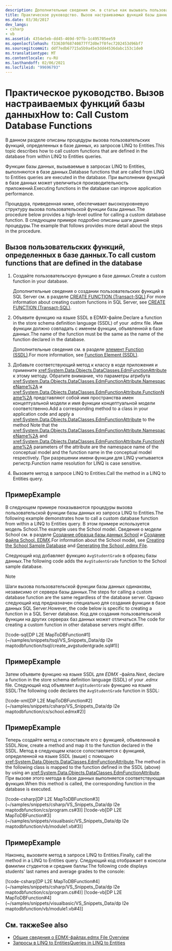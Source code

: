 ```yaml
---
description: Дополнительные сведения см. в статье как вызывать пользовательские функции базы данных.
title: Практическое руководство. Вызов настраиваемых функций базы данных
ms.date: 03/30/2017
dev_langs:
- csharp
- vb
ms.assetid: 4354e5eb-dd45-469d-97fb-1c495705ee59
ms.openlocfilehash: f33630f68740877ff2d0e7f0fec7202453d96bf7
ms.sourcegitcommit: ddf7edb67715a5b9a45e3dd44536dabc153c1de0
ms.translationtype: MT
ms.contentlocale: ru-RU
ms.lasthandoff: 02/06/2021
ms.locfileid: "99696793"
---
```

# <a name="how-to-call-custom-database-functions"></a><span data-ttu-id="4537b-103">Практическое руководство. Вызов настраиваемых функций базы данных</span><span class="sxs-lookup"><span data-stu-id="4537b-103">How to: Call Custom Database Functions</span></span>

<span data-ttu-id="4537b-104">В данном разделе описаны процедуры вызова пользовательских функций, определенных в базе данных, из запросов LINQ to Entities.</span><span class="sxs-lookup"><span data-stu-id="4537b-104">This topic describes how to call custom functions that are defined in the database from within LINQ to Entities queries.</span></span>

<span data-ttu-id="4537b-105">Функции базы данных, вызываемые в запросах LINQ to Entities, выполняются в базе данных.</span><span class="sxs-lookup"><span data-stu-id="4537b-105">Database functions that are called from LINQ to Entities queries are executed in the database.</span></span> <span data-ttu-id="4537b-106">При выполнении функций в базе данных может увеличиться производительность приложений.</span><span class="sxs-lookup"><span data-stu-id="4537b-106">Executing functions in the database can improve application performance.</span></span>

<span data-ttu-id="4537b-107">Процедура, приведенная ниже, обеспечивает высокоуровневую структуру вызова пользовательской функции базы данных.</span><span class="sxs-lookup"><span data-stu-id="4537b-107">The procedure below provides a high-level outline for calling a custom database function.</span></span> <span data-ttu-id="4537b-108">В следующем примере подробно описаны шаги данной процедуры.</span><span class="sxs-lookup"><span data-stu-id="4537b-108">The example that follows provides more detail about the steps in the procedure.</span></span>

## <a name="to-call-custom-functions-that-are-defined-in-the-database"></a><span data-ttu-id="4537b-109">Вызов пользовательских функций, определенных в базе данных.</span><span class="sxs-lookup"><span data-stu-id="4537b-109">To call custom functions that are defined in the database</span></span>

1. <span data-ttu-id="4537b-110">Создайте пользовательскую функцию в базе данных.</span><span class="sxs-lookup"><span data-stu-id="4537b-110">Create a custom function in your database.</span></span>

     <span data-ttu-id="4537b-111">Дополнительные сведения о создании пользовательских функций в SQL Server см. в разделе [CREATE FUNCTION (Transact-SQL)](/sql/t-sql/statements/create-function-transact-sql).</span><span class="sxs-lookup"><span data-stu-id="4537b-111">For more information about creating custom functions in SQL Server, see [CREATE FUNCTION (Transact-SQL)](/sql/t-sql/statements/create-function-transact-sql).</span></span>

2. <span data-ttu-id="4537b-112">Объявите функцию на языке SSDL в EDMX-файле.</span><span class="sxs-lookup"><span data-stu-id="4537b-112">Declare a function in the store schema definition language (SSDL) of your .edmx file.</span></span> <span data-ttu-id="4537b-113">Имя функции должно совпадать с именем функции, объявленной в базе данных.</span><span class="sxs-lookup"><span data-stu-id="4537b-113">The name of the function must be the same as the name of the function declared in the database.</span></span>

     <span data-ttu-id="4537b-114">Дополнительные сведения см. в разделе [элемент Function (SSDL)](/ef/ef6/modeling/designer/advanced/edmx/ssdl-spec#function-element-ssdl).</span><span class="sxs-lookup"><span data-stu-id="4537b-114">For more information, see [Function Element (SSDL)](/ef/ef6/modeling/designer/advanced/edmx/ssdl-spec#function-element-ssdl).</span></span>

3. <span data-ttu-id="4537b-115">Добавьте соответствующий метод к классу в коде приложения и примените <xref:System.Data.Objects.DataClasses.EdmFunctionAttribute> к этому методу. Обратите внимание, что параметры атрибута <xref:System.Data.Objects.DataClasses.EdmFunctionAttribute.NamespaceName%2A> и <xref:System.Data.Objects.DataClasses.EdmFunctionAttribute.FunctionName%2A> представляют собой имя пространства имен концептуальной модели и имя функции концептуальной модели соответственно.</span><span class="sxs-lookup"><span data-stu-id="4537b-115">Add a corresponding method to a class in your application code and apply a <xref:System.Data.Objects.DataClasses.EdmFunctionAttribute> to the method Note that the <xref:System.Data.Objects.DataClasses.EdmFunctionAttribute.NamespaceName%2A> and <xref:System.Data.Objects.DataClasses.EdmFunctionAttribute.FunctionName%2A> parameters of the attribute are the namespace name of the conceptual model and the function name in the conceptual model respectively.</span></span> <span data-ttu-id="4537b-116">При разрешении имени функции для LINQ учитывается регистр.</span><span class="sxs-lookup"><span data-stu-id="4537b-116">Function name resolution for LINQ is case sensitive.</span></span>

4. <span data-ttu-id="4537b-117">Вызовите метод в запросе LINQ to Entities.</span><span class="sxs-lookup"><span data-stu-id="4537b-117">Call the method in a LINQ to Entities query.</span></span>  

## <a name="example"></a><span data-ttu-id="4537b-118">Пример</span><span class="sxs-lookup"><span data-stu-id="4537b-118">Example</span></span>

<span data-ttu-id="4537b-119">В следующем примере показываются процедуры вызова пользовательской функции базы данных из запроса LINQ to Entities.</span><span class="sxs-lookup"><span data-stu-id="4537b-119">The following example demonstrates how to call a custom database function from within a LINQ to Entities query.</span></span> <span data-ttu-id="4537b-120">В этом примере используется модель School.</span><span class="sxs-lookup"><span data-stu-id="4537b-120">The example uses the School model.</span></span> <span data-ttu-id="4537b-121">Сведения о модели School см. в разделе [Создание образца базы данных School](/previous-versions/dotnet/netframework-4.0/bb399731(v=vs.100)) и [Создание файла School. EDMX](/previous-versions/dotnet/netframework-4.0/bb399739(v=vs.100)).</span><span class="sxs-lookup"><span data-stu-id="4537b-121">For information about the School model, see [Creating the School Sample Database](/previous-versions/dotnet/netframework-4.0/bb399731(v=vs.100)) and [Generating the School .edmx File](/previous-versions/dotnet/netframework-4.0/bb399739(v=vs.100)).</span></span>

<span data-ttu-id="4537b-122">Следующий код добавляет функцию `AvgStudentGrade` в образец базы данных.</span><span class="sxs-lookup"><span data-stu-id="4537b-122">The following code adds the `AvgStudentGrade` function to the School sample database.</span></span>

> [!NOTE]
> <span data-ttu-id="4537b-123">Шаги вызова пользовательской функции базы данных одинаковы, независимо от сервера базы данных.</span><span class="sxs-lookup"><span data-stu-id="4537b-123">The steps for calling a custom database function are the same regardless of the database server.</span></span> <span data-ttu-id="4537b-124">Однако следующий код предназначен специально для создания функции в базе данных SQL Server.</span><span class="sxs-lookup"><span data-stu-id="4537b-124">However, the code below is specific to creating a function in a SQL Server database.</span></span> <span data-ttu-id="4537b-125">Код для создания пользовательской функции на других серверах баз данных может отличаться.</span><span class="sxs-lookup"><span data-stu-id="4537b-125">The code for creating a custom function in other database servers might differ.</span></span>

[!code-sql[DP L2E MapToDBFunction#1](~/samples/snippets/tsql/VS_Snippets_Data/dp l2e maptodbfunction/tsql/create_avgstudentgrade.sql#1)]

## <a name="example"></a><span data-ttu-id="4537b-126">Пример</span><span class="sxs-lookup"><span data-stu-id="4537b-126">Example</span></span>

<span data-ttu-id="4537b-127">Затем объявите функцию на языке SSDL для *EDMX* -файла.</span><span class="sxs-lookup"><span data-stu-id="4537b-127">Next, declare a function in the store schema definition language (SSDL) of your *.edmx* file.</span></span> <span data-ttu-id="4537b-128">Следующий код объявляет `AvgStudentGrade` функцию на языке SSDL:</span><span class="sxs-lookup"><span data-stu-id="4537b-128">The following code declares the `AvgStudentGrade` function in SSDL:</span></span>

[!code-xml[DP L2E MapToDBFunction#2](~/samples/snippets/csharp/VS_Snippets_Data/dp l2e maptodbfunction/cs/school.edmx#2)]

## <a name="example"></a><span data-ttu-id="4537b-129">Пример</span><span class="sxs-lookup"><span data-stu-id="4537b-129">Example</span></span>

<span data-ttu-id="4537b-130">Теперь создайте метод и сопоставьте его с функцией, объявленной в SSDL.</span><span class="sxs-lookup"><span data-stu-id="4537b-130">Now, create a method and map it to the function declared in the SSDL.</span></span> <span data-ttu-id="4537b-131">Метод в следующем классе сопоставляется с функцией, определенной на языке SSDL (выше) с помощью <xref:System.Data.Objects.DataClasses.EdmFunctionAttribute>.</span><span class="sxs-lookup"><span data-stu-id="4537b-131">The method in the following class is mapped to the function defined in the SSDL (above) by using an <xref:System.Data.Objects.DataClasses.EdmFunctionAttribute>.</span></span> <span data-ttu-id="4537b-132">При вызове этого метода в базе данных выполняется соответствующая функция.</span><span class="sxs-lookup"><span data-stu-id="4537b-132">When this method is called, the corresponding function in the database is executed.</span></span>

[!code-csharp[DP L2E MapToDBFunction#3](~/samples/snippets/csharp/VS_Snippets_Data/dp l2e maptodbfunction/cs/program.cs#3)]
[!code-vb[DP L2E MapToDBFunction#3](~/samples/snippets/visualbasic/VS_Snippets_Data/dp l2e maptodbfunction/vb/module1.vb#3)]

## <a name="example"></a><span data-ttu-id="4537b-133">Пример</span><span class="sxs-lookup"><span data-stu-id="4537b-133">Example</span></span>

<span data-ttu-id="4537b-134">Наконец, вызовите метод в запросе LINQ to Entities.</span><span class="sxs-lookup"><span data-stu-id="4537b-134">Finally, call the method in a LINQ to Entities query.</span></span> <span data-ttu-id="4537b-135">Следующий код отображает в консоли фамилии студентов и средние баллы:</span><span class="sxs-lookup"><span data-stu-id="4537b-135">The following code displays students' last names and average grades to the console:</span></span>

[!code-csharp[DP L2E MapToDBFunction#4](~/samples/snippets/csharp/VS_Snippets_Data/dp l2e maptodbfunction/cs/program.cs#4)]
[!code-vb[DP L2E MapToDBFunction#4](~/samples/snippets/visualbasic/VS_Snippets_Data/dp l2e maptodbfunction/vb/module1.vb#4)]

## <a name="see-also"></a><span data-ttu-id="4537b-136">См. также</span><span class="sxs-lookup"><span data-stu-id="4537b-136">See also</span></span>

- <span data-ttu-id="4537b-137">[Общие сведения о EDMX-файлах](/previous-versions/dotnet/netframework-4.0/cc982042(v=vs.100))</span><span class="sxs-lookup"><span data-stu-id="4537b-137">[.edmx File Overview](/previous-versions/dotnet/netframework-4.0/cc982042(v=vs.100))</span></span>
- [<span data-ttu-id="4537b-138">Запросы в LINQ to Entities</span><span class="sxs-lookup"><span data-stu-id="4537b-138">Queries in LINQ to Entities</span></span>](queries-in-linq-to-entities.md)
